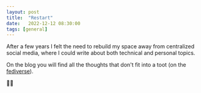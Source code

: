 ```yaml
---
layout: post
title:  "Restart"
date:   2022-12-12 08:30:00
tags: [general]
---
```


After a few years I felt the need to rebuild my space away from centralized social media, where I could write about both technical and personal topics.

On the blog you will find all the thoughts that don't fit into a toot (on the [fediverse](https://margio.de/@andrea)).

👋🏻
